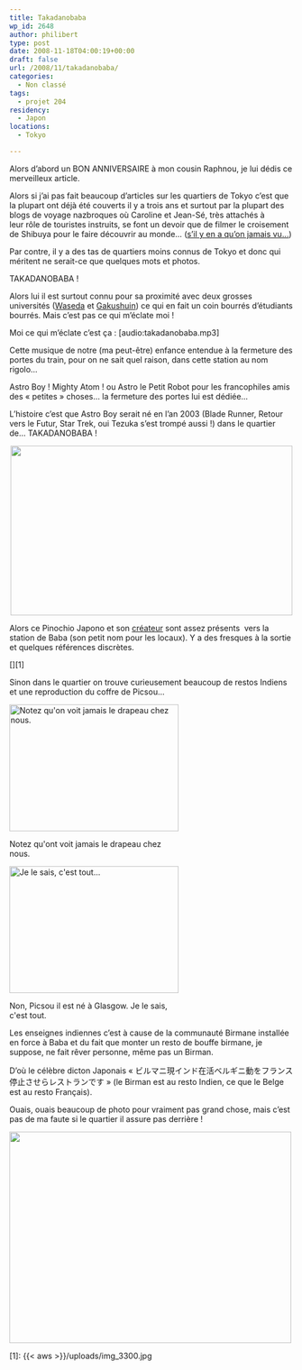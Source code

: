 ```yaml
---
title: Takadanobaba
wp_id: 2648
author: philibert
type: post
date: 2008-11-18T04:00:19+00:00
draft: false
url: /2008/11/takadanobaba/
categories:
  - Non classé
tags:
  - projet 204
residency:
  - Japon
locations:
  - Tokyo

---
```

Alors d&rsquo;abord un BON ANNIVERSAIRE à mon cousin Raphnou, je lui dédis ce merveilleux article.

Alors si j&rsquo;ai pas fait beaucoup d&rsquo;articles sur les quartiers de Tokyo c&rsquo;est que la plupart ont déjà été couverts il y a trois ans et surtout par la plupart des blogs de voyage nazbroques où Caroline et Jean-Sé, très attachés à leur rôle de touristes instruits, se font un devoir que de filmer le croisement de Shibuya pour le faire découvrir au monde&#8230; (<a title="Original" href="http://fr.youtube.com/results?search_type=&search_query=shibuya+crossing&aq=f" target="_blank">s&rsquo;il y en a qu&rsquo;on jamais vu&#8230;</a>)

Par contre, il y a des tas de quartiers moins connus de Tokyo et donc qui méritent ne serait-ce que quelques mots et photos.

TAKADANOBABA !

Alors lui il est surtout connu pour sa proximité avec deux grosses universités (<a title="Waseda" href="http://fr.wikipedia.org/wiki/Université_Waseda" target="_blank">Waseda</a> et <a title="Gakushuin" href="http://fr.wikipedia.org/wiki/Gakushuin" target="_blank">Gakushuin</a>) ce qui en fait un coin bourrés d&rsquo;étudiants bourrés. Mais c&rsquo;est pas ce qui m&rsquo;éclate moi !
  
Moi ce qui m&rsquo;éclate c&rsquo;est ça : [audio:takadanobaba.mp3]

Cette musique de notre (ma peut-être) enfance entendue à la fermeture des portes du train, pour on ne sait quel raison, dans cette station au nom rigolo&#8230; 
  
Astro Boy ! Mighty Atom ! ou Astro le Petit Robot pour les francophiles amis des « petites » choses&#8230; la fermeture des portes lui est dédiée&#8230;

L&rsquo;histoire c&rsquo;est que Astro Boy serait né en l&rsquo;an 2003 (Blade Runner, Retour vers le Futur, Star Trek, oui Tezuka s&rsquo;est trompé aussi !) dans le quartier de&#8230; TAKADANOBABA !

<p style="text-align: center;">
  <a href="{{< aws >}}/uploads/img_3300.jpg" target="_blank"><img class="aligncenter size-full wp-image-409" title="fresque" src="{{< aws >}}/uploads/fresque.jpg" alt="" width="500" height="301" /></a>
</p>

Alors ce Pinochio Japono et son <a title="Osamu Tezuka" href="http://fr.wikipedia.org/wiki/Osamu_Tezuka" target="_blank">créateur</a> sont assez présents  vers la station de Baba (son petit nom pour les locaux). Y a des fresques à la sortie et quelques références discrètes.

[][1]

Sinon dans le quartier on trouve curieusement beaucoup de restos Indiens et une reproduction du coffre de Picsou&#8230;

<div id="attachment_404" class="wp-caption aligncenter" style="max-width: 300px">
  <a href="{{< aws >}}/uploads/img_3340.jpg"><img class="size-medium wp-image-404 " title="img_3340" src="{{< aws >}}/uploads/img_3340.jpg" alt="Notez qu'on voit jamais le drapeau chez nous." width="300" height="225" /></a>
  
  <p class="wp-caption-text">
    Notez qu'ont voit jamais le drapeau chez nous.
  </p>
</div>

<div id="attachment_403" class="wp-caption aligncenter" style="max-width: 300px">
  <a href="{{< aws >}}/uploads/img_3335.jpg"><img class="size-medium wp-image-403 " title="img_3335" src="{{< aws >}}/uploads/img_3335.jpg" alt="Je le sais, c'est tout..." width="300" height="225" /></a>
  
  <p class="wp-caption-text">
    Non, Picsou il est né à Glasgow. Je le sais, c'est tout.
  </p>
</div>

Les enseignes indiennes c&rsquo;est à cause de la communauté Birmane installée en force à Baba et du fait que monter un resto de bouffe birmane, je suppose, ne fait rêver personne, même pas un Birman.
  
D&rsquo;où le célèbre dicton Japonais « ビルマニ現インド在活ベルギニ動をフランス停止させらレストランです » (le Birman est au resto Indien, ce que le Belge est au resto Français).

<p style="text-align: left;">
  Ouais, ouais beaucoup de photo pour vraiment pas grand chose, mais c&rsquo;est pas de ma faute si le quartier il assure pas derrière !
</p>

<div class="mceTemp mceIEcenter">
  <dl id="attachment_405" class="wp-caption aligncenter" style="width: 510px;">
    <dt class="wp-caption-dt">
      <a href="{{< aws >}}/uploads/img_3337.jpg"><img class="size-full wp-image-405" title="img_3337" src="{{< aws >}}/uploads/img_3337.jpg" alt="" width="500" height="375" /></a>
    </dt>
  </dl>
</div>

 [1]: {{< aws >}}/uploads/img_3300.jpg